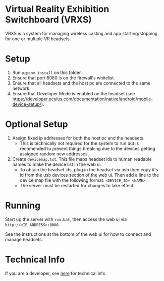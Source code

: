 # Virtual Reality Exhibition Switchboard (VRXS)

VRXS is a system for managing wireless casting and app starting/stopping for one
or multiple VR headsets.

# Setup

1. Run `pipenv install` on this folder.
1. Ensure that port 8080 is on the firewall's whitelist.
1. Ensure that all headsets and the  host pc are connected to the same network.
1. Ensure that Developer Mode is enabled on the headset
   (see https://developer.oculus.com/documentation/native/android/mobile-device-setup/).

# Optional Setup

1. Assign fixed ip addresses for both the host pc and the headsets.
   - This is technically not required for the system to run but is recomended to
     prevent things breaking due to the devices getting assigned random
     new addresses.
1. Create `devicemap.txt`. This file maps headset ids to human readable names
   to make the device list in the web ui.
   - To obtain the headset ids, plug in the headset via usb then copy it's id
     from the usb devices section of the web ui. Then add a line to the device
     map file with the following format: `<DEVICE_ID> <NAME>`.
   - The server must be restarted for changes to take effect.

# Running

Start up the server with `run.bat`,
then access the web ui via `http://<IP_ADDRESS>:8080`.

See the instructions at the bottom of the web ui for how to
connect and manage headsets.

# Technical Info

If you are a developer, see [here](TechnicalInfo.md) for technical info.
